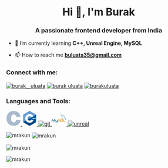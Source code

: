 <h1 align="center">Hi 👋, I'm Burak</h1>
<h3 align="center">A passionate frontend developer from India</h3>


- 🌱 I’m currently learning **C++, Unreal Engine, MySQL**

- 📫 How to reach me **buluata35@gmail.com**

<h3 align="left">Connect with me:</h3>
<p align="left">
<a href="https://twitter.com/burak__uluata" target="blank"><img align="center" src="https://raw.githubusercontent.com/rahuldkjain/github-profile-readme-generator/master/src/images/icons/Social/twitter.svg" alt="burak__uluata" height="30" width="40" /></a>
<a href="https://www.linkedin.com/in/burak-uluata-b97732340/" target="blank"><img align="center" src="https://raw.githubusercontent.com/rahuldkjain/github-profile-readme-generator/master/src/images/icons/Social/linked-in-alt.svg" alt="burak uluata" height="30" width="40" /></a>
<a href="https://instagram.com/burakuluata" target="blank"><img align="center" src="https://raw.githubusercontent.com/rahuldkjain/github-profile-readme-generator/master/src/images/icons/Social/instagram.svg" alt="burakuluata" height="30" width="40" /></a>
</p>

<h3 align="left">Languages and Tools:</h3>
<p align="left"> <a href="https://www.cprogramming.com/" target="_blank" rel="noreferrer"> <img src="https://raw.githubusercontent.com/devicons/devicon/master/icons/c/c-original.svg" alt="c" width="40" height="40"/> </a> <a href="https://www.w3schools.com/cpp/" target="_blank" rel="noreferrer"> <img src="https://raw.githubusercontent.com/devicons/devicon/master/icons/cplusplus/cplusplus-original.svg" alt="cplusplus" width="40" height="40"/> </a> <a href="https://git-scm.com/" target="_blank" rel="noreferrer"> <img src="https://www.vectorlogo.zone/logos/git-scm/git-scm-icon.svg" alt="git" width="40" height="40"/> </a> <a href="https://www.mysql.com/" target="_blank" rel="noreferrer"> <img src="https://raw.githubusercontent.com/devicons/devicon/master/icons/mysql/mysql-original-wordmark.svg" alt="mysql" width="40" height="40"/> </a> <a href="https://unrealengine.com/" target="_blank" rel="noreferrer"> <img src="https://raw.githubusercontent.com/kenangundogan/fontisto/036b7eca71aab1bef8e6a0518f7329f13ed62f6b/icons/svg/brand/unreal-engine.svg" alt="unreal" width="40" height="40"/> </a> </p>

<p><img align="left" src="https://github-readme-stats.vercel.app/api/top-langs?username=mrakun&show_icons=true&locale=en&layout=compact" alt="mrakun" /></p>

<p>&nbsp;<img align="center" src="https://github-readme-stats.vercel.app/api?username=mrakun&show_icons=true&locale=en" alt="mrakun" /></p>

<p><img align="center" src="https://github-readme-streak-stats.herokuapp.com/?user=mrakun&" alt="mrakun" /></p>

<p align="left"> <img src="https://komarev.com/ghpvc/?username=mrakun&label=Profile%20views&color=0e75b6&style=flat" alt="mrakun" /> </p>
